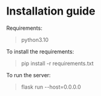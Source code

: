 # Installation guide

Requirements:
> python3.10

To install the requirements:
> pip install -r requirements.txt

To run the server:
> flask run --host=0.0.0.0